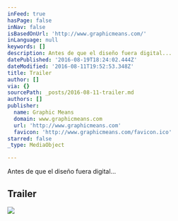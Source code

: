 ```yaml
---
inFeed: true
hasPage: false
inNav: false
isBasedOnUrl: 'http://www.graphicmeans.com/'
inLanguage: null
keywords: []
description: Antes de que el diseño fuera digital...
datePublished: '2016-08-19T18:24:02.444Z'
dateModified: '2016-08-11T19:52:53.348Z'
title: Trailer
author: []
via: {}
sourcePath: _posts/2016-08-11-trailer.md
authors: []
publisher:
  name: Graphic Means
  domain: www.graphicmeans.com
  url: 'http://www.graphicmeans.com'
  favicon: 'http://www.graphicmeans.com/favicon.ico'
starred: false
_type: MediaObject

---
```

Antes de que el diseño fuera digital...

<article style=""><h1>Trailer</h1><img src="http://static1.squarespace.com/static/53ffb187e4b0a79fcdf08ba1/t/54b06c5be4b096ab49878459/1470877419924/?format=1000w" /></article>